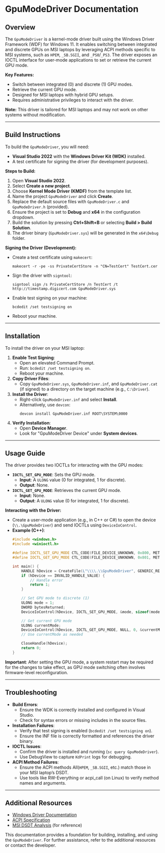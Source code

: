# GpuModeDriver Documentation

## Overview
The `GpuModeDriver` is a kernel-mode driver built using the Windows Driver Framework (WDF) for Windows 11. It enables switching between integrated and discrete GPUs on MSI laptops by leveraging ACPI methods specific to MSI systems, such as `HPEM`, `_SB.SGII`, and `_PS0`/`_PS3`. The driver exposes an IOCTL interface for user-mode applications to set or retrieve the current GPU mode.

**Key Features:**
- Switch between integrated (0) and discrete (1) GPU modes.
- Retrieve the current GPU mode.
- Designed for MSI laptops with hybrid GPU setups.
- Requires administrative privileges to interact with the driver.

**Note:** This driver is tailored for MSI laptops and may not work on other systems without modification.

---

## Build Instructions
To build the `GpuModeDriver`, you will need:
- **Visual Studio 2022** with the **Windows Driver Kit (WDK)** installed.
- A test certificate for signing the driver (for development purposes).

**Steps to Build:**
1. Open **Visual Studio 2022**.
2. Select **Create a new project**.
3. Choose **Kernel Mode Driver (KMDF)** from the template list.
4. Name the project `GpuModeDriver` and click **Create**.
5. Replace the default source files with `GpuModeDriver.c` and `GpuModeDriver.h` (provided).
6. Ensure the project is set to **Debug** and **x64** in the configuration dropdown.
7. Build the solution by pressing **Ctrl+Shift+B** or selecting **Build > Build Solution**.
8. The driver binary (`GpuModeDriver.sys`) will be generated in the `x64\Debug` folder.

**Signing the Driver (Development):**
- Create a test certificate using `makecert`:
  ```
  makecert -r -pe -ss PrivateCertStore -n "CN=TestCert" TestCert.cer
  ```
- Sign the driver with `signtool`:
  ```
  signtool sign /s PrivateCertStore /n TestCert /t http://timestamp.digicert.com GpuModeDriver.sys
  ```
- Enable test signing on your machine:
  ```
  bcdedit /set testsigning on
  ```
- Reboot your machine.

---

## Installation
To install the driver on your MSI laptop:
1. **Enable Test Signing**:
   - Open an elevated Command Prompt.
   - Run: `bcdedit /set testsigning on`.
   - Reboot your machine.
2. **Copy Driver Files**:
   - Copy `GpuModeDriver.sys`, `GpuModeDriver.inf`, and `GpuModeDriver.cat` (if signed) to a directory on the target machine (e.g., `C:\Driver`).
3. **Install the Driver**:
   - Right-click `GpuModeDriver.inf` and select **Install**.
   - Alternatively, use `devcon`:
     ```
     devcon install GpuModeDriver.inf ROOT\SYSTEM\0000
     ```
4. **Verify Installation**:
   - Open **Device Manager**.
   - Look for "GpuModeDriver Device" under **System devices**.

---

## Usage Guide
The driver provides two IOCTLs for interacting with the GPU modes:
- **`IOCTL_SET_GPU_MODE`**: Sets the GPU mode.
  - **Input**: A `ULONG` value (0 for integrated, 1 for discrete).
  - **Output**: None.
- **`IOCTL_GET_GPU_MODE`**: Retrieves the current GPU mode.
  - **Input**: None.
  - **Output**: A `ULONG` value (0 for integrated, 1 for discrete).

**Interacting with the Driver:**
- Create a user-mode application (e.g., in C++ or C#) to open the device (`\\.\GpuModeDriver`) and send IOCTLs using `DeviceIoControl`.
- **Example (C++)**:
  ```cpp
  #include <windows.h>
  #include <winioctl.h>

  #define IOCTL_SET_GPU_MODE CTL_CODE(FILE_DEVICE_UNKNOWN, 0x800, METHOD_BUFFERED, FILE_WRITE_ACCESS)
  #define IOCTL_GET_GPU_MODE CTL_CODE(FILE_DEVICE_UNKNOWN, 0x801, METHOD_BUFFERED, FILE_READ_ACCESS)

  int main() {
      HANDLE hDevice = CreateFile(L"\\\\.\\GpuModeDriver", GENERIC_READ | GENERIC_WRITE, 0, NULL, OPEN_EXISTING, 0, NULL);
      if (hDevice == INVALID_HANDLE_VALUE) {
          // Handle error
          return 1;
      }

      // Set GPU mode to discrete (1)
      ULONG mode = 1;
      DWORD bytesReturned;
      DeviceIoControl(hDevice, IOCTL_SET_GPU_MODE, &mode, sizeof(mode), NULL, 0, &bytesReturned, NULL);

      // Get current GPU mode
      ULONG currentMode;
      DeviceIoControl(hDevice, IOCTL_GET_GPU_MODE, NULL, 0, &currentMode, sizeof(currentMode), &bytesReturned, NULL);
      // Use currentMode as needed

      CloseHandle(hDevice);
      return 0;
  }
  ```

**Important**: After setting the GPU mode, a system restart may be required for the changes to take effect, as GPU mode switching often involves firmware-level reconfiguration.

---

## Troubleshooting
- **Build Errors**:
  - Ensure the WDK is correctly installed and configured in Visual Studio.
  - Check for syntax errors or missing includes in the source files.
- **Installation Failures**:
  - Verify that test signing is enabled (`bcdedit /set testsigning on`).
  - Ensure the INF file is correctly formatted and references the driver binary.
- **IOCTL Issues**:
  - Confirm the driver is installed and running (`sc query GpuModeDriver`).
  - Use DebugView to capture `KdPrint` logs for debugging.
- **ACPI Method Failures**:
  - Ensure the ACPI methods All(`HPEM`, `_SB.SGII`, etc.) match those in your MSI laptop’s DSDT.
  - Use tools like RW-Everything or acpi_call (on Linux) to verify method names and arguments.

---

## Additional Resources
- [Windows Driver Documentation](https://learn.microsoft.com/en-us/windows-hardware/drivers/)
- [ACPI Specification](https://uefi.org/specifications)
- [MSI DSDT Analysis](https://www.tonymacx86.com/forums/acpi.14/) (for reference)

This documentation provides a foundation for building, installing, and using the `GpuModeDriver`. For further assistance, refer to the additional resources or contact the developer.